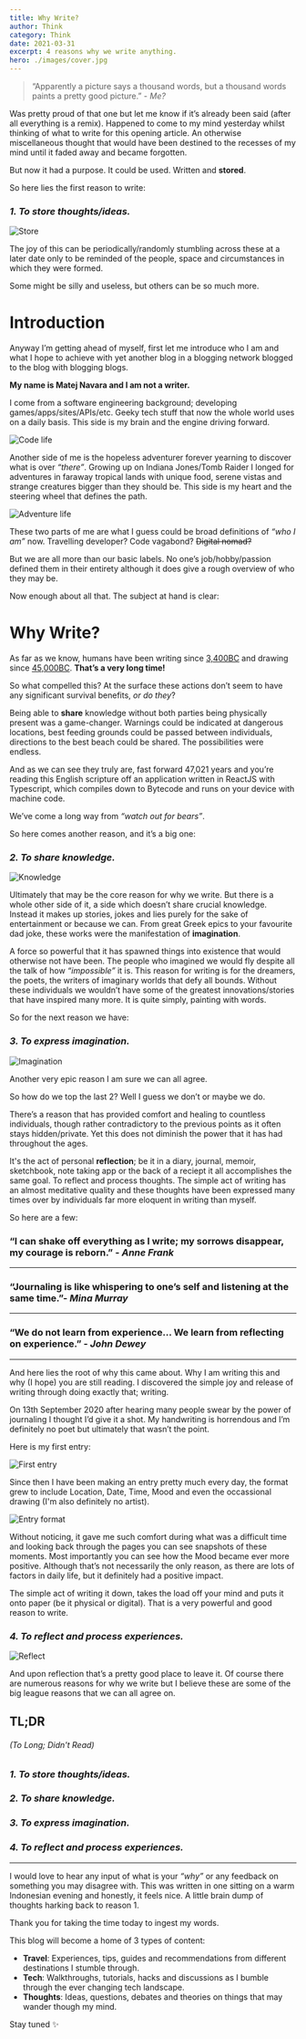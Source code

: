 ```yaml
---
title: Why Write?
author: Think
category: Think
date: 2021-03-31
excerpt: 4 reasons why we write anything.
hero: ./images/cover.jpg
---
```


> “Apparently a picture says a thousand words, but a thousand words paints a pretty good picture.” - _Me?_

Was pretty proud of that one but let me know if it’s already been said (after all everything is a remix). Happened to come to my mind yesterday whilst thinking of what to write for this opening article. An otherwise miscellaneous thought that would have been destined to the recesses of my mind until it faded away and became forgotten.

But now it had a purpose. It could be used. Written and **stored**.

So here lies the first reason to write:

### _**1. To store thoughts/ideas.**_

![Store](https://media.giphy.com/media/1BdrmMkllI1e2gdPaS/giphy.gif)

The joy of this can be periodically/randomly stumbling across these at a later date only to be reminded of the people, space and circumstances in which they were formed.

Some might be silly and useless, but others can be so much more.

# Introduction

Anyway I’m getting ahead of myself, first let me introduce who I am and what I hope to achieve with yet another blog in a blogging network blogged to the blog with blogging blogs.

**My name is Matej Navara and I am not a writer.**

I come from a software engineering background; developing games/apps/sites/APIs/etc. Geeky tech stuff that now the whole world uses on a daily basis. This side is my brain and the engine driving forward.

![Code life](https://media.giphy.com/media/ZVik7pBtu9dNS/giphy.gif)

Another side of me is the hopeless adventurer forever yearning to discover what is over _“there”_. Growing up on Indiana Jones/Tomb Raider I longed for adventures in faraway tropical lands with unique food, serene vistas and strange creatures bigger than they should be. This side is my heart and the steering wheel that defines the path.

![Adventure life](https://media.giphy.com/media/MS0fQBmGGMaRy/giphy.gif)

These two parts of me are what I guess could be broad definitions of _“who I am”_ now. Travelling developer? Code vagabond? ~~Digital nomad?~~

But we are all more than our basic labels. No one’s job/hobby/passion defined them in their entirety although it does give a rough overview of who they may be.

Now enough about all that. The subject at hand is clear:

# Why Write?

As far as we know, humans have been writing since [3,400BC](https://www.historyextra.com/period/ancient-egypt/cuneiform-6-things-you-probably-didnt-know-about-the-worlds-oldest-writing-system/) and drawing since [45,000BC](https://www.newscientist.com/article/2264793-worlds-oldest-painting-of-animals-discovered-in-an-indonesian-cave/). **That’s a very long time!**

So what compelled this? At the surface these actions don’t seem to have any significant survival benefits, _or do they_?

Being able to **share** knowledge without both parties being physically present was a game-changer. Warnings could be indicated at dangerous locations, best feeding grounds could be passed between individuals, directions to the best beach could be shared. The possibilities were endless.

And as we can see they truly are, fast forward 47,021 years and you’re reading this English scripture off an application written in ReactJS with Typescript, which compiles down to Bytecode and runs on your device with machine code.

We’ve come a long way from _“watch out for bears”_.

So here comes another reason, and it’s a big one:

### _**2. To share knowledge.**_

![Knowledge](https://media.giphy.com/media/TI32JwHmWQEi4/giphy.gif)

Ultimately that may be the core reason for why we write. But there is a whole other side of it, a side which doesn’t share crucial knowledge. Instead it makes up stories, jokes and lies purely for the sake of entertainment or because we can. From great Greek epics to your favourite dad joke, these works were the manifestation of **imagination**.

A force so powerful that it has spawned things into existence that would otherwise not have been. The people who imagined we would fly despite all the talk of how _“impossible”_ it is. This reason for writing is for the dreamers, the poets, the writers of imaginary worlds that defy all bounds. Without these individuals we wouldn’t have some of the greatest innovations/stories that have inspired many more. It is quite simply, painting with words.

So for the next reason we have:

### _**3. To express imagination.**_

![Imagination](https://media.giphy.com/media/BQUITFiYVtNte/giphy.gif)

Another very epic reason I am sure we can all agree.

So how do we top the last 2? Well I guess we don’t or maybe we do.

There’s a reason that has provided comfort and healing to countless individuals, though rather contradictory to the previous points as it often stays hidden/private. Yet this does not diminish the power that it has had throughout the ages.

It's the act of personal **reflection**; be it in a diary, journal, memoir, sketchbook, note taking app or the back of a reciept it all accomplishes the same goal. To reflect and process thoughts. The simple act of writing has an almost meditative quality and these thoughts have been expressed many times over by individuals far more eloquent in writing than myself.

So here are a few:

### “I can shake off everything as I write; my sorrows disappear, my courage is reborn.” - _Anne Frank_

---

### “Journaling is like whispering to one’s self and listening at the same time.”- _Mina Murray_

---

### “We do not learn from experience… We learn from reflecting on experience.” - _John Dewey_

---

And here lies the root of why this came about. Why I am writing this and why (I hope) you are still reading. I discovered the simple joy and release of writing through doing exactly that; writing.

On 13th September 2020 after hearing many people swear by the power of journaling I thought I’d give it a shot. My handwriting is horrendous and I’m definitely no poet but ultimately that wasn’t the point.

Here is my first entry:

![First entry](./images/journal-1.jpeg)

Since then I have been making an entry pretty much every day, the format grew to include Location, Date, Time, Mood and even the occassional drawing (I'm also definitely no artist).

![Entry format](./images/journal-2.jpeg)

Without noticing, it gave me such comfort during what was a difficult time and looking back through the pages you can see snapshots of these moments. Most importantly you can see how the Mood became ever more positive. Although that’s not necessarily the only reason, as there are lots of factors in daily life, but it definitely had a positive impact.

The simple act of writing it down, takes the load off your mind and puts it onto paper (be it physical or digital). That is a very powerful and good reason to write.

### _**4. To reflect and process experiences.**_

![Reflect](https://media.giphy.com/media/l2SpXaJA67JaSqSxq/giphy.gif)

And upon reflection that’s a pretty good place to leave it. Of course there are numerous reasons for why we write but I believe these are some of the big league reasons that we can all agree on.

## TL;DR

###### (To Long; Didn't Read)

### _**1. To store thoughts/ideas.**_

### _**2. To share knowledge.**_

### _**3. To express imagination.**_

### _**4. To reflect and process experiences.**_

---

I would love to hear any input of what is your _“why”_ or any feedback on something you may disagree with. This was written in one sitting on a warm Indonesian evening and honestly, it feels nice. A little brain dump of thoughts harking back to reason 1.

Thank you for taking the time today to ingest my words.

This blog will become a home of 3 types of content:

- **Travel**: Experiences, tips, guides and recommendations from different destinations I stumble through.
- **Tech**: Walkthroughs, tutorials, hacks and discussions as I bumble through the ever changing tech landscape.
- **Thoughts**: Ideas, questions, debates and theories on things that may wander though my mind.

Stay tuned ✨

